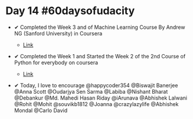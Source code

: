 # Day 14 #60daysofudacity

- ✔ Completed the Week 3 and of Machine Learning Course By Andrew NG (Sanford University) in Coursera
    - [Link](https://www.coursera.org/learn/machine-learning/home/welcome)

- ✔ Completed the Week 1 and Started the Week 2 of the 2nd Course of Python for everybody on coursera
    - [Link](https://www.coursera.org/learn/multivariate-calculus-machine-learning)


- ✔ Today, I love to encourage @happycoder354 @Biswajit Banerjee @Anna Scott @Oudarjya Sen Sarma @Labiba @Nishant Bharat @Debankur @Md. Mahedi Hasan Riday @iArunava @Abhishek Lalwani @Rohit @Mohit @souvikb1812 @Joanna @crazylazylife @Abhishek Mondal @Carlo David
